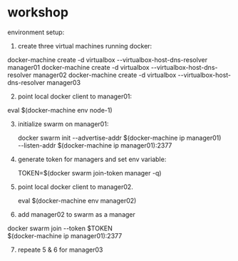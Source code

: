 # workshop


environment setup:

1. create three virtual machines running docker:

 docker-machine create -d virtualbox --virtualbox-host-dns-resolver manager01
 docker-machine create -d virtualbox --virtualbox-host-dns-resolver manager02
 docker-machine create -d virtualbox --virtualbox-host-dns-resolver manager03


2. point local docker client to manager01:

  eval $(docker-machine env node-1) 
  
3. initialize swarm on manager01:

   docker swarm init --advertise-addr $(docker-machine ip manager01) \
      --listen-addr $(docker-machine ip manager01):2377
4. generate token for managers and set env variable:
  
   TOKEN=$(docker swarm join-token manager -q)
5. point local docker client to manager02.

   eval $(docker-machine env manager02)
6. add manager02 to swarm as a manager

  docker swarm join --token $TOKEN \
    $(docker-machine ip manager01):2377

7. repeate 5 & 6 for manager03

